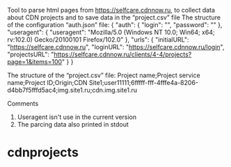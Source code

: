 Tool to parse html pages from https://selfcare.cdnnow.ru, to collect data about CDN projects and to save data in the “project.csv” file
The structure of the configuration “auth.json” file:
{
  "auth": {
    "login": "",
    "password": ""
  },
  "useragent": {
    "useragent": "Mozilla/5.0 (Windows NT 10.0; Win64; x64; rv:102.0) Gecko/20100101 Firefox/102.0"
  },
  "urls": {
    "initialURL": "https://selfcare.cdnnow.ru", 
    "loginURL": "https://selfcare.cdnnow.ru/login",
    "projectsURL": "https://selfcare.cdnnow.ru/clients/4-4/projects?page=1&items=100" 
  }
}

The structure of the “project.csv” file:
Project name;Project service name;Project ID;Origin;CDN
Site1;user11111;6fffff-fff-4fffe4a-8206-d4bb7f5fffd5ac4;img.site1.ru;cdn.img.site1.ru

Comments
1. Useragent isn't use in the current version
2. The parcing data also printed in stdout
 
# cdnprojects
